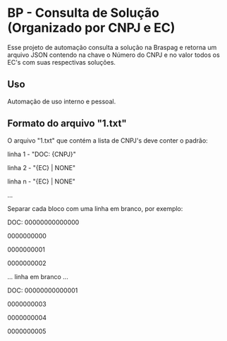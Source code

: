 # BP - Consulta de Solução (Organizado por CNPJ e EC)

Esse projeto de automação consulta a solução na Braspag e retorna um arquivo
JSON contendo na chave o Número do CNPJ e no valor todos os EC's com suas
respectivas soluções.

## Uso

Automação de uso interno e pessoal.

## Formato do arquivo "1.txt"

O arquivo "1.txt" que contém a lista de CNPJ's deve conter o padrão:


linha 1 - "DOC: {CNPJ}"

linha 2 - "{EC} | NONE"

linha n - "{EC} | NONE"

...


Separar cada bloco com uma linha em branco, por exemplo:


DOC: 00000000000000

0000000000

0000000001

0000000002

... linha em branco ...

DOC: 00000000000001

0000000003

0000000004

0000000005